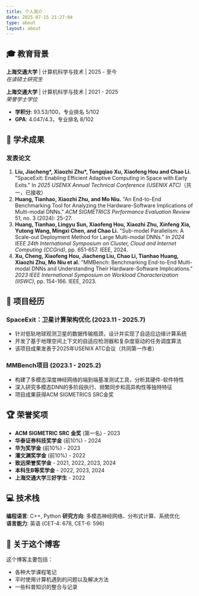 ```yaml
---
title: 个人简介
date: 2025-07-15 21:27:04
type: about
layout: about
---
```



## 🎓 教育背景

**上海交通大学** | 计算机科学与技术 | 2025 - 至今  
*在读硕士研究生*

**上海交通大学** | 计算机科学与技术 | 2021 - 2025  
*荣誉学士学位*
- **学积分**: 93.53/100，专业排名 5/102
- **GPA**: 4.047/4.3，专业排名 8/102

## 📝 学术成果

### 发表论文
1. **Liu, Jiacheng\*, Xiaozhi Zhu\*, Tongqiao Xu, Xiaofeng Hou and Chao Li.** "SpaceExit: Enabling Efficient Adaptive Computing in Space with Early Exits." In *2025 USENIX Annual Technical Conference (USENIX ATC)*（共一，已接收）
2. **Huang, Tianhao, Xiaozhi Zhu, and Mo Niu.** "An End-to-End Benchmarking Tool for Analyzing the Hardware-Software Implications of Multi-modal DNNs." *ACM SIGMETRICS Performance Evaluation Review* 51, no. 3 (2024): 25-27.
3. **Huang, Tianhao, Lingyu Sun, Xiaofeng Hou, Xiaozhi Zhu, Xinfeng Xia, Yutong Wang, Mingxi Chen, and Chao Li.** "Sub-model Parallelism: A Scale-out Deployment Method for Large Multi-modal DNNs." *In 2024 IEEE 24th International Symposium on Cluster, Cloud and Internet Computing (CCGrid)*, pp. 651-657. IEEE, 2024.
4. **Xu, Cheng, Xiaofeng Hou, Jiacheng Liu, Chao Li, Tianhao Huang, Xiaozhi Zhu, Mo Niu et al.** "MMBench: Benchmarking End-to-End Multi-modal DNNs and Understanding Their Hardware-Software Implications." *2023 IEEE International Symposium on Workload Characterization (IISWC)*, pp. 154-166. IEEE, 2023.

## 🔬 项目经历

### SpaceExit：卫星计算架构优化 (2023.11 - 2025.7)
- 针对低轨地球观测卫星的数据传输瓶颈，设计并实现了自适应边缘计算系统
- 开发了基于地理空间上下文的自适应检测器和复杂度驱动的任务调度算法
- 该项目成果发表于2025年USENIX ATC会议（共同第一作者）

### MMBench项目 (2023.1 - 2025.2)
- 构建了多模态深度神经网络的端到端基准测试工具，分析其硬件-软件特性
- 深入研究多模态DNN的多阶段执行、频繁同步和高异构性等独特特征
- 项目成果获得ACM SIGMETRICS SRC金奖

<!-- ### 卫宁健康智慧医疗挑战赛 (2023.9 - 2023.11)
- 实现了记忆测试的小程序
- 设计了基于多模态神经网络的运动推荐系统 -->

## 🏆 荣誉奖项

- **ACM SIGMETRIC SRC 金奖** (第一名) - 2023
- **华泰证券科技奖学金** (前10%) - 2024
- **华为奖学金** (前10%) - 2023
- **潘文渊奖学金** (前10%) - 2022
- **致远荣誉奖学金** - 2021, 2022, 2023, 2024
- **本科生B等奖学金** - 2022, 2023, 2024
- **上海交通大学三好学生** - 2022

## 💻 技术栈

**编程语言**: C++, Python
**研究方向**: 多模态神经网络、分布式计算、系统优化  
**语言能力**: 英语 (CET-4: 678, CET-6: 596)


## 💭 关于这个博客

这个博客主要包括：
- 各种大学课程笔记
- 平时使用计算机遇到的问题以及解决方法
- 一些科普知识的整合与记录